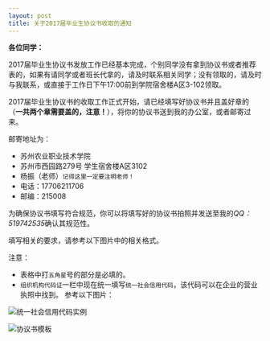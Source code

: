 ```yaml
---
layout: post
title: 关于2017届毕业生协议书收取的通知
---
```


**各位同学：**

2017届毕业生协议书发放工作已经基本完成，个别同学没有拿到协议书或者推荐表的，如果有请同学或者班长代拿的，请及时联系相关同学；没有领取的，请及时与我联系，或直接于工作日下午17:00前到学院宿舍楼A区3-102领取。

<!--more-->

2017届毕业生协议书的收取工作正式开始，请已经填写好协议书并且盖好章的（**一共两个章需要盖的，注意！**），将你的协议书送到我的办公室，或者邮寄过来。

邮寄地址为：

* 苏州农业职业技术学院
* 苏州市西园路279号 学生宿舍楼A区3102
* 杨振（老师）`记得这里一定要注明老师！` 
* 电话：17706211706
* 邮编：215008

为确保协议书填写符合规范，你可以将填写好的协议书拍照并发送至我的*QQ：519742535*确认其规范性。

填写相关的要求，请参考以下图片中的相关格式。

注意：
* 表格中打`五角星`号的部分是必填的。
* `组织机构代码证`一栏中现在统一填写`统一社会信用代码`，该代码可以在企业的营业执照中找到。
参考以下图片：

![统一社会信用代码实例](http://7xqrll.com1.z0.glb.clouddn.com/%E7%BB%9F%E4%B8%80%E7%A4%BE%E4%BC%9A%E4%BF%A1%E7%94%A8%E4%BB%A3%E7%A0%81.jpg)

![协议书模板](http://7xqrll.com1.z0.glb.clouddn.com/%E5%8D%8F%E8%AE%AE%E4%B9%A6%E6%A8%A1%E6%9D%BF-Custom.jpg)
